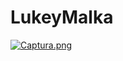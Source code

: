 # LukeyMalka
[![Captura.png](https://i.postimg.cc/BZBWfYMc/Captura.png)](https://postimg.cc/Jt0YbqwG)
